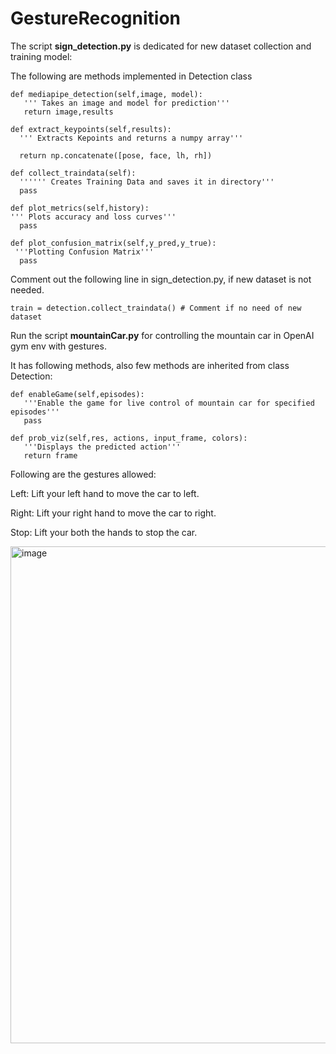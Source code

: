 # GestureRecognition

The script **sign_detection.py** is dedicated for new dataset collection and training model:

The following are methods implemented in Detection class
```
def mediapipe_detection(self,image, model):
   ''' Takes an image and model for prediction'''
   return image,results
```
```
def extract_keypoints(self,results):
  ''' Extracts Kepoints and returns a numpy array'''
  
  return np.concatenate([pose, face, lh, rh])
```
```
def collect_traindata(self):
  '''''' Creates Training Data and saves it in directory'''
  pass
```
```
def plot_metrics(self,history):      
''' Plots accuracy and loss curves'''
  pass
```
```
def plot_confusion_matrix(self,y_pred,y_true):
 '''Plotting Confusion Matrix'''
  pass
```
Comment out the following line in sign_detection.py, if new dataset is not needed.
```
train = detection.collect_traindata() # Comment if no need of new dataset
```

Run the script **mountainCar.py** for controlling the mountain car in OpenAI gym env with gestures.

It has following methods, also few methods are inherited from class Detection:

```
def enableGame(self,episodes):
   '''Enable the game for live control of mountain car for specified episodes'''
   pass
```

```
def prob_viz(self,res, actions, input_frame, colors):
   '''Displays the predicted action'''   
   return frame
```

Following are the gestures allowed:

Left: Lift your left hand to move the car to left.

Right: Lift your right hand to move the car to right.

Stop: Lift your both the hands to stop the car.

<img width="795" alt="image" src="https://user-images.githubusercontent.com/110788191/183310805-e05c2728-6259-44a4-a60c-b61de9fda411.png">
